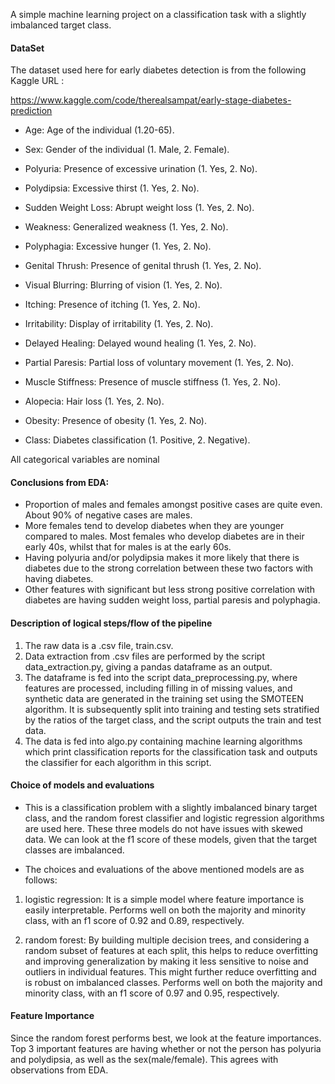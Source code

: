 A simple machine learning project on a classification task with a slightly imbalanced target class. 


#### DataSet 
The dataset used here for early diabetes detection is from the following Kaggle URL :

https://www.kaggle.com/code/therealsampat/early-stage-diabetes-prediction

- Age: Age of the individual (1.20-65).
- Sex: Gender of the individual (1. Male, 2. Female).
- Polyuria: Presence of excessive urination (1. Yes, 2. No).
- Polydipsia: Excessive thirst (1. Yes, 2. No).
- Sudden Weight Loss: Abrupt weight loss (1. Yes, 2. No).
- Weakness: Generalized weakness (1. Yes, 2. No).
- Polyphagia: Excessive hunger (1. Yes, 2. No).
- Genital Thrush: Presence of genital thrush (1. Yes, 2. No).
- Visual Blurring: Blurring of vision (1. Yes, 2. No).
- Itching: Presence of itching (1. Yes, 2. No).
- Irritability: Display of irritability (1. Yes, 2. No).
- Delayed Healing: Delayed wound healing (1. Yes, 2. No).
- Partial Paresis: Partial loss of voluntary movement (1. Yes, 2. No).
- Muscle Stiffness: Presence of muscle stiffness (1. Yes, 2. No).
- Alopecia: Hair loss (1. Yes, 2. No).
- Obesity: Presence of obesity (1. Yes, 2. No).


- Class: Diabetes classification (1. Positive, 2. Negative).


All categorical variables are nominal



#### Conclusions from EDA:

- Proportion of males and females amongst positive cases are quite even. About 90% of negative cases are males.
- More females tend to develop diabetes when they are younger compared to males. Most females who develop diabetes are in their early 40s, whilst that for males is at the early 60s.
- Having polyuria and/or polydipsia makes it more likely that there is diabetes due to the strong correlation between these two factors with having diabetes.
- Other features with significant but less strong positive correlation with diabetes are having sudden weight loss, partial paresis and polyphagia.


#### Description of logical steps/flow of the pipeline

1. The raw data is a .csv file, train.csv.
2. Data extraction from .csv files are performed by the script data_extraction.py, giving a pandas dataframe as an output.
3. The dataframe is fed into the script data_preprocessing.py, where features are processed, including filling in of missing values, and synthetic data are generated in the training set using the SMOTEEN algorithm. It is subsequently split into training and testing sets stratified by the ratios of the target class, and the script outputs the train and test data.
3. The data is fed into algo.py containing machine learning algorithms which print classification reports for the classification task and outputs the classifier for each algorithm in this script. 


#### Choice of models and evaluations

- This is a classification problem with a slightly imbalanced binary target class, and the random forest classifier and logistic regression algorithms are used here. These three models do not have issues with skewed data.  We can look at the f1 score of these models, given that the target classes are imbalanced.

- The choices and evaluations of the above mentioned models are as follows:

1. logistic regression:
    It is a simple model where feature importance is easily interpretable.
    Performs well on both the majority and minority class, with an f1 score of 0.92 and 0.89, respectively.
    
2. random forest:
    By building multiple decision trees, and considering a random subset of features at each split, this helps to reduce overfitting and improving generalization by making it less sensitive to noise and outliers in individual features. This might further reduce overfitting and is robust on imbalanced classes.
    Performs well on both the majority and minority class, with an f1 score of 0.97 and 0.95, respectively.

    
    
#### Feature Importance
Since the random forest performs best, we look at the feature importances. Top 3 important features are having whether or not the person has polyuria and polydipsia, as well as the sex(male/female). This agrees with observations from EDA. 



